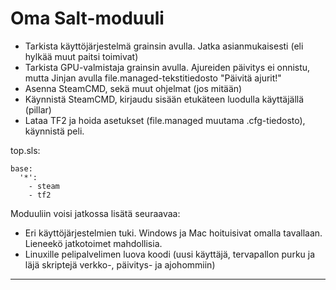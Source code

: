 # Oma Salt-moduuli

* Tarkista käyttöjärjestelmä grainsin avulla. Jatka asianmukaisesti (eli hylkää muut paitsi toimivat)
* Tarkista GPU-valmistaja grainsin avulla. Ajureiden päivitys ei onnistu, mutta Jinjan avulla file.managed-tekstitiedosto "Päivitä ajurit!"
* Asenna SteamCMD, sekä muut ohjelmat (jos mitään)
* Käynnistä SteamCMD, kirjaudu sisään etukäteen luodulla käyttäjällä (pillar)
* Lataa TF2 ja hoida asetukset (file.managed muutama .cfg-tiedosto), käynnistä peli.

top.sls:

```
base:
  '*':
    - steam
    - tf2
```
Moduuliin voisi jatkossa lisätä seuraavaa:
* Eri käyttöjärjestelmien tuki. Windows ja Mac hoituisivat omalla tavallaan. Lieneekö jatkotoimet mahdollisia.
* Linuxille pelipalvelimen luova koodi (uusi käyttäjä, tervapallon purku ja läjä skriptejä verkko-, päivitys- ja ajohommiin)

---
